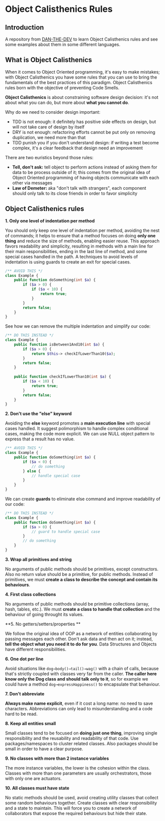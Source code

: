 # Object Calisthenics Rules

## Introduction
A repository from [DAN-THE-DEV](https://www.linkedin.com/in/daniele-scillia/) to learn Object Calisthenics rules and see some examples about them in some different languages.

## What is Object Calisthenics
When it comes to Object Oriented programming, it's easy to make mistakes; with Object Calisthenics you have some rules that you can use to bring the fundamentals of the best practices of this paradigm. Object Calisthenics rules born with the objective of preventing Code Smells. 

**Object Calisthenics** is about constraining software design decision: it's not about what you can do, but more about **what you cannot do**. 

Why do we need to consider design important: 

- TDD is not enough: it definitely has positive side effects on design, but will not take care of design by itself
- DRY is not enough: refactoring efforts cannot be put only on removing duplication, we need more than that
- TDD punish you if you don't understand design: if writing a test become complex, it's a clear feedback that design need an improvement

There are two euristics beyond those rules: 

- **Tell, don't ask:** tell object to perform actions instead of asking them for data to be process outside of it; this comes from the original idea of Object Oriented programming of having objects communicate with each other via messages
- **Law of Demeter:** aka "don't talk with strangers", each component should only talk to its close friends in order to favor simplicity

## Object Calisthenics rules

**1. Only one level of indentation per method**

You should only keep one level of indentation per method, avoiding the nest of commands; it helps to ensure that a method focuses on doing **only one thing** and reduce the size of methods, enabling easier reuse. This approach favors readability and simplicity, resulting in methods with a main line for their main responsibilities, ending in the last line of method, and some special cases handled in the path. A techniques to avoid levels of indentation is using guards to create an exit for special cases.
	
```php
/** AVOID THIS */
class Example {
	public function doSomething(int $a) {
		if ($a > 0) {
			if ($a < 10) {
				return true;
			}
		}
		return false;
	}
}
```
See how we can remove the multiple indentation and simplify our code:
	
```php
/** DO THIS INSTEAD */
class Example {
	public function isBetween1And10(int $a) {
		if ($a > 0) {
			return $this-> checkIfLowerThan10($a);
		}
		return false;
	}
	
	public function checkIfLowerThan10(int $a) {
		if ($a < 10) {
			return true;
		}
		return false;
	}
}
```

**2. Don't use the "else" keyword**

Avoiding the **else** keyword promotes a **main execution line** with special cases handled. It suggest polimorphism to handle complex conditional cases, making the code more explicit. We can use NULL object pattern to express that a result has no value.

```php
/** AVOID THIS */
class Example {
	public function doSomething(int $a) {
		if ($a < 0) {
			// do something
		} else {
			// handle special case
		}
	}
}
```
We can create **guards** to eliminate else command and improve readability of our code:
	
```php
/** DO THIS INSTEAD */
class Example {
	public function doSomething(int $a) {
		if ($a > 0) {
			// guard to handle special case
		}
		// do something
	}
}
```

**3. Wrap all primitives and string**

No arguments of public methods should be primitives, except constructors. Also no return value should be a primitive, for public methods. Instead of primitives, we must **create a class to describe the concept and contain its behaviours**.

**4. First class collections**

No arguments of public methods should be primitive collections (array, hash, tables, etc.). We must **create a class to handle that collection** and the behaviour of going throught its values.

**5. No getters/setters/properties **

We follow the original idea of OOP as a network of entities collaborating by passing messages each other. Don't ask data and then act on it; instead, **tell the object what you need it to do for you**. Data Structures and Objects have different responsibilities.

**6. One dot per line**

Avoid situations like `dog→body()→tail()→wag()` with a chain of calls, because that's strictly coupled with classes very far from the caller. **The caller here know only the Dog class and should talk only to it**, so for example we could have a method `dog→expressHappiness()` to encapsulate that behaviour. 

**7. Don't abbreviate**

**Always make name explicit**, even if it cost a long name: no need to save characters. Abbreviations can only lead to misunderstanding and a code hard to be read.

**8. Keep all entities small**

Small classes tend to be focused on **doing just one thing**, improving single responsibility and the reusability and readability of that code. Use packages/namespaces to cluster related classes. Also packages should be small in order to have a clear purpose.

**9. No classes with more than 2 instance variables**

The more instance variables, the lower is the cohesion within the class. Classes with more than one parameters are usually orchestrators, those with only one are actuators.

**10. All classes must have state**

No static methods should be used, avoid creating utility classes that collect some random behaviours together. Create classes with clear responsibility and a state to maintain. This will force you to create a network of collaborators that expose the required behaviours but hide their state.
